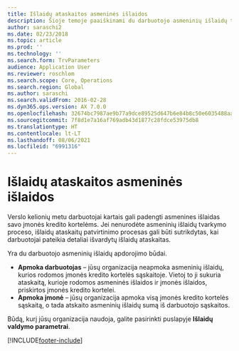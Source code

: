 ```yaml
---
title: Išlaidų ataskaitos asmeninės išlaidos
description: Šioje temoje paaiškinami du darbuotojo asmeninių išlaidų tvarkymo būdai naudojant „Microsoft Dynamics 365 Finance“.
author: saraschi2
ms.date: 02/23/2018
ms.topic: article
ms.prod: ''
ms.technology: ''
ms.search.form: TrvParameters
audience: Application User
ms.reviewer: roschlom
ms.search.scope: Core, Operations
ms.search.region: Global
ms.author: saraschi
ms.search.validFrom: 2016-02-28
ms.dyn365.ops.version: AX 7.0.0
ms.openlocfilehash: 32674bc7987ae9b77a9dce89525d647b6e84b8c50e6035488aafdb6a5dec1642
ms.sourcegitcommit: 7f8d1e7a16af769adb43d1877c28fdce53975db8
ms.translationtype: HT
ms.contentlocale: lt-LT
ms.lasthandoff: 08/06/2021
ms.locfileid: "6991316"
---
```

# <a name="personal-expenses-on-an-expense-report"></a>Išlaidų ataskaitos asmeninės išlaidos

Verslo kelionių metu darbuotojai kartais gali padengti asmenines išlaidas savo įmonės kredito kortelėms. Jei nenurodėte asmeninių išlaidų tvarkymo proceso, išlaidų ataskaitų patvirtinimo procesas gali būti sutrikdytas, kai darbuotojai pateikia detaliai išvardytų išlaidų ataskaitas. 

Yra du darbuotojo asmeninių išlaidų apdorojimo būdai.

- **Apmoka darbuotojas** – jūsų organizacija neapmoka asmeninių išlaidų, kurios rodomos įmonės kredito kortelės sąskaitoje. Vietoj to ji sukuria ataskaitą, kurioje rodomos asmeninės išlaidos ir įmonės išlaidos, priskirtos įmonės kredito kortelei.
- **Apmoka įmonė** – jūsų organizacija apmoka visą įmonės kredito kortelės sąskaitą, o tada atskaito asmeninių išlaidų sumą iš darbuotojo sąskaitos.

Būdą, kurį jūsų organizacija naudoja, galite pasirinkti puslapyje **Išlaidų valdymo parametrai**.


[!INCLUDE[footer-include](../includes/footer-banner.md)]